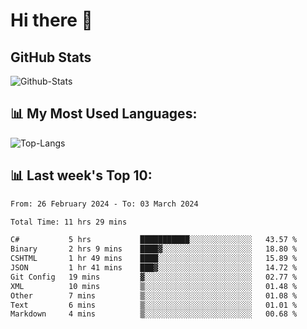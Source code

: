# Hi there 👋

## GitHub Stats
![Github-Stats](https://github-readme-stats-sigma-five.vercel.app/api?username=ltorson&show_icons=true&theme=radical&count_private=true)

## 📊 My Most Used Languages:
![Top-Langs](https://github-readme-stats-sigma-five.vercel.app/api/top-langs/?username=LTorson&layout=compact&langs_count=10)

## 📊 Last week's Top 10:
<!--START_SECTION:waka-->

```txt
From: 26 February 2024 - To: 03 March 2024

Total Time: 11 hrs 29 mins

C#           5 hrs           ███████████░░░░░░░░░░░░░░   43.57 %
Binary       2 hrs 9 mins    ████▓░░░░░░░░░░░░░░░░░░░░   18.80 %
CSHTML       1 hr 49 mins    ████░░░░░░░░░░░░░░░░░░░░░   15.89 %
JSON         1 hr 41 mins    ███▓░░░░░░░░░░░░░░░░░░░░░   14.72 %
Git Config   19 mins         ▓░░░░░░░░░░░░░░░░░░░░░░░░   02.77 %
XML          10 mins         ▒░░░░░░░░░░░░░░░░░░░░░░░░   01.48 %
Other        7 mins          ▒░░░░░░░░░░░░░░░░░░░░░░░░   01.08 %
Text         6 mins          ▒░░░░░░░░░░░░░░░░░░░░░░░░   01.01 %
Markdown     4 mins          ▒░░░░░░░░░░░░░░░░░░░░░░░░   00.68 %
```

<!--END_SECTION:waka-->
